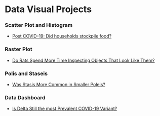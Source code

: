 # Data Visual Projects

### Scatter Plot and Histogram
 - [Post COVID-19: Did households stockpile food?](Project1/index.html)

### Raster Plot
 - [Do Rats Spend More Time Inspecting Objects That Look Like Them?](Project2/index.html)

### Polis and Staseis
 - [Was Stasis More Common in Smaller Poleis?](Project3/index.html)

### Data Dashboard
 - [Is Delta Still the most Prevalent COVID-19 Variant?](Project5/index.html)
